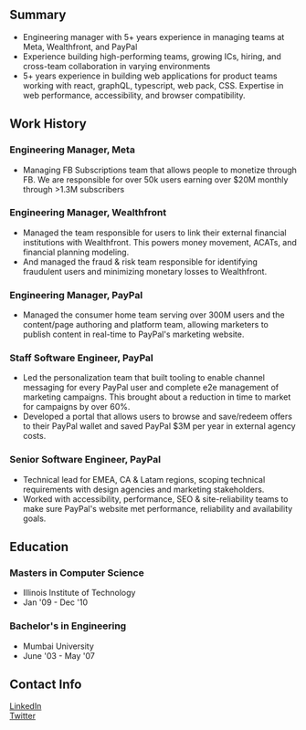 ## Summary
- Engineering manager with 5+ years experience in managing teams at Meta, Wealthfront, and PayPal
- Experience building high-performing teams, growing ICs, hiring, and cross-team collaboration in varying environments
- 5+ years experience in building web applications for product teams working with react, graphQL, typescript, web pack, CSS. Expertise in web performance, accessibility, and browser compatibility.

## Work History
### Engineering Manager, Meta
- Managing FB Subscriptions team that allows people to monetize through FB. We are responsible for over 50k users earning over $20M monthly through >1.3M subscribers

### Engineering Manager, Wealthfront
- Managed the team responsible for users to link their external financial institutions with Wealthfront. This powers money movement, ACATs, and financial planning modeling.
- And managed the fraud & risk team responsible for identifying fraudulent users and minimizing monetary losses to Wealthfront.

### Engineering Manager, PayPal
- Managed the consumer home team serving over 300M users and the content/page authoring and platform team, allowing marketers to publish content in real-time to PayPal's marketing website.

### Staff Software Engineer, PayPal
- Led the personalization team that built tooling to enable channel messaging for every PayPal user and complete e2e management of marketing campaigns. This brought about a reduction in time to market for campaigns by over 60%.
- Developed a portal that allows users to browse and save/redeem offers to their PayPal wallet and saved PayPal $3M per year in external agency costs.

### Senior Software Engineer, PayPal
- Technical lead for EMEA, CA & Latam regions, scoping technical requirements with design agencies and marketing stakeholders.
- Worked with accessibility, performance, SEO & site-reliability teams to make sure PayPal's website met performance, reliability and availability goals.

## Education
### Masters in Computer Science 
- Illinois Institute of Technology
- Jan '09 - Dec '10

### Bachelor's in Engineering
- Mumbai University
- June '03 - May '07

## Contact Info
[LinkedIn](https://www.linkedin.com/in/hozefajodiawalla)<br>
[Twitter](https://twitter.com/hozefaj)
